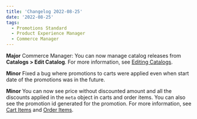 ```yaml
---
title: 'Changelog 2022-08-25'
date: '2022-08-25'
tags:
  - Promotions Standard
  - Product Experience Manager
  - Commerce Manager
---
```

**Major** Commerce Manager: You can now manage catalog releases from **Catalogs > Edit Catalog**. For more information, see [Editing Catalogs](/docs/pxm/catalogs/catalogs-cm/catalog-configuration#editing-catalogs-and-catalog-releases).

**Minor** Fixed a bug where promotions to carts were applied even when start date of the promotions was in the future.

**Minor** You can now see price without discounted amount and all the discounts applied in the `meta` object in carts and order items. You can also see the promotion id generated for the promotion. For more information, see [Cart Items](/docs/commerce-cloud/carts/cart-items) and [Order Items](/docs/commerce-cloud/orders/orders-api/order-items).
